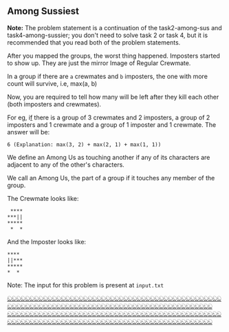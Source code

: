 ## Among Sussiest
**Note:** The problem statement is a continuation of the task2-among-sus and task4-among-sussier; you don't need to solve task 2 or task 4, but it is recommended that you read both of the problem statements.

After you mapped the groups, the worst thing happened. Imposters started to show up. They are just the mirror Image of Regular Crewmate. 

In a group if there are `a` crewmates and `b` imposters, the one with more count will survive, i.e, max(a, b)

Now, you are required to tell how many will be left after they kill each other (both imposters and crewmates).

For eg, i[f](https://i.redd.it/6ikzy1k1lq6a1.jpg) there is a group of 3 crewmates and 2 imposters, a group of 2 imposters and 1 crewmate and a group of 1 imposter and 1 crewmate. The answer will be:
```
6 (Explanation: max(3, 2) + max(2, 1) + max(1, 1))
```
We define an Among Us as touching another if any of its characters are adjacent to any of the other's characters. 

We call an Among Us, the part of a group if it touches any member of the group.

The Crewmate looks like:
```
 ****
***||
*****
 *  *
```
And the Imposter looks like:
```
**** 
||***
*****
*  * 
```

Note: The input for this problem is present at `input.txt` 

[ඞඞඞඞඞඞඞඞඞඞඞඞඞඞඞඞඞඞඞඞඞඞඞඞඞඞඞඞඞඞඞඞඞඞඞඞඞඞඞඞඞඞඞඞඞඞඞඞඞඞඞඞඞඞඞඞඞඞඞඞඞඞඞඞඞඞඞඞඞඞඞඞඞඞඞඞඞඞඞඞඞඞඞඞඞඞඞඞඞඞඞඞඞඞ](https://media.discordapp.net/attachments/1051858821460525126/1054500186321338489/IMG_20221220_021521.jpg?width=792&height=1059)
[ඞඞඞඞඞඞඞඞඞඞඞඞඞඞඞඞඞඞඞඞඞඞඞඞඞඞඞඞඞඞඞඞඞඞඞඞඞඞඞඞඞඞඞඞඞඞඞඞඞඞඞඞඞඞඞඞඞඞඞඞඞඞඞඞඞඞඞඞඞඞඞඞඞඞඞඞඞඞඞඞඞඞඞඞඞඞඞඞඞඞඞඞඞඞ](https://www.youtube.com/watch?v=dQw4w9WgXcQ)
